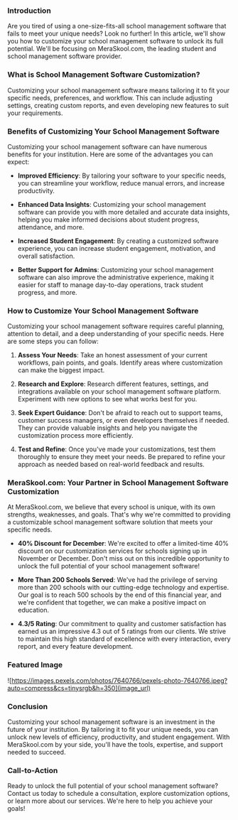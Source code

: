 ### Introduction

Are you tired of using a one-size-fits-all school management software that fails to meet your unique needs? Look no further! In this article, we'll show you how to customize your school management software to unlock its full potential. We'll be focusing on MeraSkool.com, the leading student and school management software provider.

### What is School Management Software Customization?

Customizing your school management software means tailoring it to fit your specific needs, preferences, and workflow. This can include adjusting settings, creating custom reports, and even developing new features to suit your requirements.

### Benefits of Customizing Your School Management Software

Customizing your school management software can have numerous benefits for your institution. Here are some of the advantages you can expect:

*   **Improved Efficiency**: By tailoring your software to your specific needs, you can streamline your workflow, reduce manual errors, and increase productivity.

*   **Enhanced Data Insights**: Customizing your school management software can provide you with more detailed and accurate data insights, helping you make informed decisions about student progress, attendance, and more.

*   **Increased Student Engagement**: By creating a customized software experience, you can increase student engagement, motivation, and overall satisfaction.

*   **Better Support for Admins**: Customizing your school management software can also improve the administrative experience, making it easier for staff to manage day-to-day operations, track student progress, and more.

### How to Customize Your School Management Software

Customizing your school management software requires careful planning, attention to detail, and a deep understanding of your specific needs. Here are some steps you can follow:

1.  **Assess Your Needs**: Take an honest assessment of your current workflows, pain points, and goals. Identify areas where customization can make the biggest impact.

2.  **Research and Explore**: Research different features, settings, and integrations available on your school management software platform. Experiment with new options to see what works best for you.

3.  **Seek Expert Guidance**: Don't be afraid to reach out to support teams, customer success managers, or even developers themselves if needed. They can provide valuable insights and help you navigate the customization process more efficiently.

4.  **Test and Refine**: Once you've made your customizations, test them thoroughly to ensure they meet your needs. Be prepared to refine your approach as needed based on real-world feedback and results.

### MeraSkool.com: Your Partner in School Management Software Customization

At MeraSkool.com, we believe that every school is unique, with its own strengths, weaknesses, and goals. That's why we're committed to providing a customizable school management software solution that meets your specific needs.

*   **40% Discount for December**: We're excited to offer a limited-time 40% discount on our customization services for schools signing up in November or December. Don't miss out on this incredible opportunity to unlock the full potential of your school management software!

*   **More Than 200 Schools Served**: We've had the privilege of serving more than 200 schools with our cutting-edge technology and expertise. Our goal is to reach 500 schools by the end of this financial year, and we're confident that together, we can make a positive impact on education.

*   **4.3/5 Rating**: Our commitment to quality and customer satisfaction has earned us an impressive 4.3 out of 5 ratings from our clients. We strive to maintain this high standard of excellence with every interaction, every report, and every feature development.

### Featured Image

![https://images.pexels.com/photos/7640766/pexels-photo-7640766.jpeg?auto=compress&cs=tinysrgb&h=350](image_url)


### Conclusion

Customizing your school management software is an investment in the future of your institution. By tailoring it to fit your unique needs, you can unlock new levels of efficiency, productivity, and student engagement. With MeraSkool.com by your side, you'll have the tools, expertise, and support needed to succeed.


### Call-to-Action

Ready to unlock the full potential of your school management software? Contact us today to schedule a consultation, explore customization options, or learn more about our services. We're here to help you achieve your goals!

